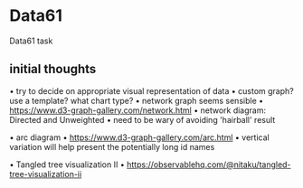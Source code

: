 # Data61
Data61 task


## initial thoughts

• try to decide on appropriate visual representation of data
• custom graph? use a template? what chart type?
• network graph seems sensible
• https://www.d3-graph-gallery.com/network.html
• network diagram: Directed and Unweighted
• need to be wary of avoiding 'hairball' result

• arc diagram
• https://www.d3-graph-gallery.com/arc.html
• vertical variation will help present the potentially long id names

• Tangled tree visualization II
• https://observablehq.com/@nitaku/tangled-tree-visualization-ii
